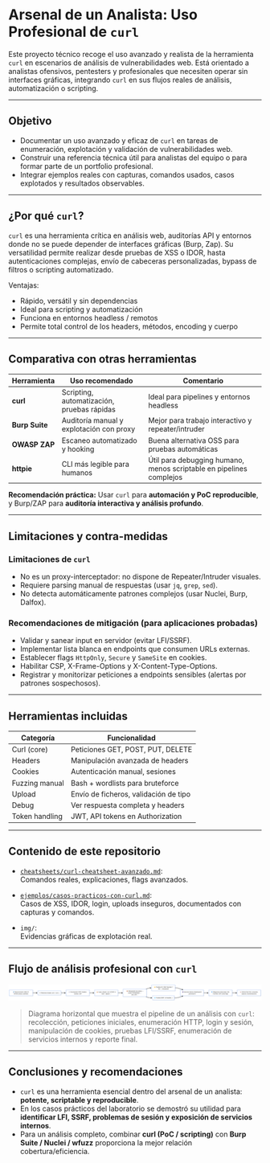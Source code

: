 # Arsenal de un Analista: Uso Profesional de `curl`

Este proyecto técnico recoge el uso avanzado y realista de la herramienta `curl` en escenarios de análisis de vulnerabilidades web. Está orientado a analistas ofensivos, pentesters y profesionales que necesiten operar sin interfaces gráficas, integrando `curl` en sus flujos reales de análisis, automatización o scripting.

---

## Objetivo

- Documentar un uso avanzado y eficaz de `curl` en tareas de enumeración, explotación y validación de vulnerabilidades web.
- Construir una referencia técnica útil para analistas del equipo o para formar parte de un portfolio profesional.
- Integrar ejemplos reales con capturas, comandos usados, casos explotados y resultados observables.

---

## ¿Por qué `curl`?

`curl` es una herramienta crítica en análisis web, auditorías API y entornos donde no se puede depender de interfaces gráficas (Burp, Zap). Su versatilidad permite realizar desde pruebas de XSS o IDOR, hasta autenticaciones complejas, envío de cabeceras personalizadas, bypass de filtros o scripting automatizado.

Ventajas:
- Rápido, versátil y sin dependencias
- Ideal para scripting y automatización
- Funciona en entornos headless / remotos
- Permite total control de los headers, métodos, encoding y cuerpo

---
## Comparativa con otras herramientas

| Herramienta | Uso recomendado | Comentario |
|-------------|------------------|-----------|
| **curl**    | Scripting, automatización, pruebas rápidas | Ideal para pipelines y entornos headless |
| **Burp Suite** | Auditoría manual y explotación con proxy | Mejor para trabajo interactivo y repeater/intruder |
| **OWASP ZAP** | Escaneo automatizado y hooking | Buena alternativa OSS para pruebas automáticas |
| **httpie**  | CLI más legible para humanos | Útil para debugging humano, menos scriptable en pipelines complejos |

**Recomendación práctica:** Usar `curl` para **automación y PoC reproducible**, y Burp/ZAP para **auditoría interactiva y análisis profundo**.

---

## Limitaciones y contra-medidas

### Limitaciones de `curl`
- No es un proxy-interceptador: no dispone de Repeater/Intruder visuales.
- Requiere parsing manual de respuestas (usar `jq`, `grep`, `sed`).
- No detecta automáticamente patrones complejos (usar Nuclei, Burp, Dalfox).

### Recomendaciones de mitigación (para aplicaciones probadas)
- Validar y sanear input en servidor (evitar LFI/SSRF).  
- Implementar lista blanca en endpoints que consumen URLs externas.  
- Establecer flags `HttpOnly`, `Secure` y `SameSite` en cookies.  
- Habilitar CSP, X-Frame-Options y X-Content-Type-Options.  
- Registrar y monitorizar peticiones a endpoints sensibles (alertas por patrones sospechosos).

---
  
## Herramientas incluidas

| Categoría           | Funcionalidad                         |
|---------------------|----------------------------------------|
| Curl (core)         | Peticiones GET, POST, PUT, DELETE      |
| Headers             | Manipulación avanzada de headers       |
| Cookies             | Autenticación manual, sesiones         |
| Fuzzing manual      | Bash + wordlists para bruteforce       |
| Upload              | Envío de ficheros, validación de tipo  |
| Debug               | Ver respuesta completa y headers       |
| Token handling      | JWT, API tokens en Authorization       |

---

## Contenido de este repositorio

- [`cheatsheets/curl-cheatsheet-avanzado.md`](cheatsheets/curl-cheatsheet-avanzado.md):  
  Comandos reales, explicaciones, flags avanzados.

- [`ejemplos/casos-practicos-con-curl.md`](ejemplos/casos-practicos-con-curl.md):  
  Casos de XSS, IDOR, login, uploads inseguros, documentados con capturas y comandos.

- `img/`:  
  Evidencias gráficas de explotación real.

---

## Flujo de análisis profesional con `curl`

![Flujo de análisis con curl](ejemplos/img/flujo-analisis-curl.png)

> Diagrama horizontal que muestra el pipeline de un análisis con `curl`: recolección, peticiones iniciales, enumeración HTTP, login y sesión, manipulación de cookies, pruebas LFI/SSRF, enumeración de servicios internos y reporte final.

---

## Conclusiones y recomendaciones

- `curl` es una herramienta esencial dentro del arsenal de un analista: **potente, scriptable y reproducible**.  
- En los casos prácticos del laboratorio se demostró su utilidad para **identificar LFI, SSRF, problemas de sesión y exposición de servicios internos**.  
- Para un análisis completo, combinar **curl (PoC / scripting)** con **Burp Suite / Nuclei / wfuzz** proporciona la mejor relación cobertura/eficiencia.

